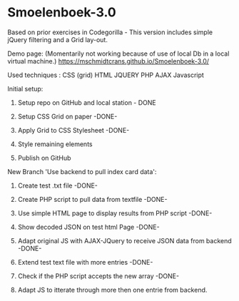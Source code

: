 # Smoelenboek-3.0
Based on prior exercises in Codegorilla - This version includes simple jQuery filtering and a Grid lay-out.

Demo page: (Momentarily not working because of use of local Db in a local virtual machine.) https://mschmidtcrans.github.io/Smoelenboek-3.0/

Used techniques :
CSS (grid)
HTML
JQUERY
PHP
AJAX
Javascript

Initial setup:

1. Setup repo on GitHub and local station - DONE

2. Setup CSS Grid on paper -DONE-

3. Apply Grid to CSS Stylesheet -DONE-

4. Style remaining elements

5. Publish on GitHub


New Branch 'Use backend to pull index card data':

1. Create test .txt file -DONE-

2. Create PHP script to pull data from textfile -DONE-

3. Use simple HTML page to display results from PHP script -DONE-

4. Show decoded JSON on test html Page -DONE-

5. Adapt original JS with AJAX-JQuery to receive JSON data from backend -DONE-

6. Extend test text file with more entries -DONE-

7. Check if the PHP script accepts the new array -DONE-

7. Adapt JS to itterate through more then one entrie from backend.


